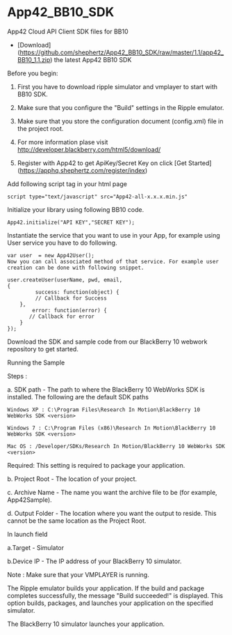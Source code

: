 App42_BB10_SDK
====================

App42 Cloud API Client SDK files for BB10 

- [Download] (https://github.com/shephertz/App42_BB10_SDK/raw/master/1.1/app42_BB10_1.1.zip) the latest App42 BB10 SDK

Before you begin:

1. First you have to download ripple simulator and vmplayer to start with BB10 SDK.

2. Make sure that you configure the "Build" settings in the Ripple emulator.

3. Make sure that you store the configuration document (config.xml) file in the project root. 

4. For more information plase visit http://developer.blackberry.com/html5/download/

5. Register with App42 to get ApiKey/Secret Key on click [Get Started] (https://apphq.shephertz.com/register/index)

Add following script tag in your html page

	script type="text/javascript" src="App42-all-x.x.x.min.js"
Initialize your library using following BB10 code.
 	
 	App42.initialize("API KEY","SECRET KEY");
 	
 Instantiate the service that you want to use in your App, for example using User service you have to do following.

 	var user  = new App42User();
 	Now you can call associated method of that service. For example user creation can be done with following snippet.

 	user.createUser(userName, pwd, email,
	{
     	     success: function(object) {
        	 // Callback for Success 
		},
            error: function(error) {
           // Callback for error 
		}
    });
Download the SDK and sample code from our BlackBerry 10 webwork repository to get started.

Running the Sample


Steps : 


a. SDK path - The path to where the BlackBerry 10 WebWorks SDK is installed. The following are the default SDK paths

	Windows XP : C:\Program Files\Research In Motion\BlackBerry 10 WebWorks SDK <version>
	
	Windows 7 : C:\Program Files (x86)\Research In Motion\BlackBerry 10 WebWorks SDK <version>
	
	Mac OS : /Developer/SDKs/Research In Motion/BlackBerry 10 WebWorks SDK <version>

Required: This setting is required to package your application.

b. Project Root - The location of your project. 
	
c. Archive Name - The name you want the archive file to be (for example, App42Sample).
	
d. Output Folder - The location where you want the output to reside. This cannot be the same location as the Project Root.

In launch field

a.Target - Simulator
	
b.Device IP -  The IP address of your BlackBerry 10 simulator.

Note : Make sure that your VMPLAYER is running.
	
The Ripple emulator builds your application. If the build and package completes successfully, the message "Build succeeded!" is displayed.
This option builds, packages, and launches your application on the specified simulator.

The BlackBerry 10 simulator launches your application.
 
	

